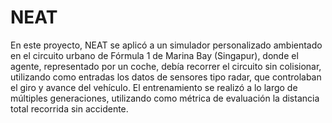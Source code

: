 # NEAT
En este proyecto, NEAT se aplicó a un simulador personalizado ambientado en el circuito urbano de Fórmula 1 de Marina Bay (Singapur), donde el agente, representado por un coche, debía recorrer el circuito sin colisionar, utilizando como entradas los datos de sensores tipo radar, que controlaban el giro y avance del vehículo. El entrenamiento se realizó a lo largo de múltiples generaciones, utilizando como métrica de evaluación la distancia total recorrida sin accidente.
